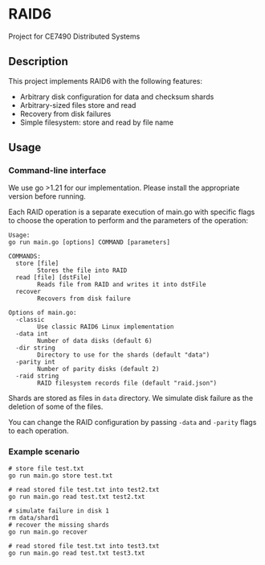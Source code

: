 # RAID6
Project for CE7490 Distributed Systems

## Description

This project implements RAID6 with the following features:

* Arbitrary disk configuration for data and checksum shards
* Arbitrary-sized files store and read
* Recovery from disk failures
* Simple filesystem: store and read by file name

## Usage

### Command-line interface

We use go >1.21 for our implementation. Please install the appropriate version before running.

Each RAID operation is a separate execution of main.go with specific flags to choose the operation to perform and the parameters of the operation:

```
Usage:
go run main.go [options] COMMAND [parameters]

COMMANDS:
  store [file]
        Stores the file into RAID
  read [file] [dstFile]
        Reads file from RAID and writes it into dstFile
  recover
        Recovers from disk failure

Options of main.go:
  -classic
        Use classic RAID6 Linux implementation
  -data int
        Number of data disks (default 6)
  -dir string
        Directory to use for the shards (default "data")
  -parity int
        Number of parity disks (default 2)
  -raid string
        RAID filesystem records file (default "raid.json")
```

Shards are stored as files in `data` directory. We simulate disk failure as the deletion of some of the files.

You can change the RAID configuration by passing `-data` and `-parity` flags to each operation.

### Example scenario

```
# store file test.txt
go run main.go store test.txt

# read stored file test.txt into test2.txt
go run main.go read test.txt test2.txt

# simulate failure in disk 1
rm data/shard1
# recover the missing shards
go run main.go recover

# read stored file test.txt into test3.txt
go run main.go read test.txt test3.txt
```


